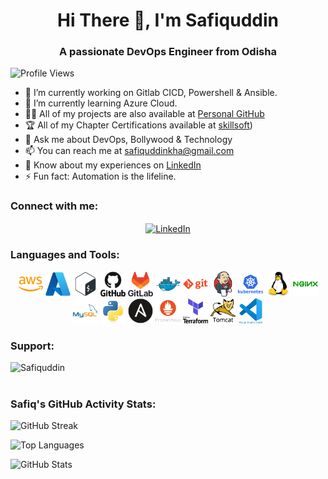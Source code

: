 <h1 align="center">Hi There 👋, I'm Safiquddin </h1>
<h3 align="center">A passionate DevOps Engineer from Odisha</h3>

![Profile Views](https://komarev.com/ghpvc/?username=Safiquddin&label=Profile%20views&color=0e75b6&style=flat)

- 🔭 I’m currently working on Gitlab CICD, Powershell & Ansible.
- 🌱 I’m currently learning Azure Cloud.
- 👨‍💻 All of my projects are also available at [Personal GitHub](https://github.com/Safiqkhan)
- 🏆 All of my Chapter Certifications available at [skillsoft](https://skillsoft.digitalbadges.skillsoft.com/profile/safiquddinkhan920255/wallet))
- 💬 Ask me about DevOps, Bollywood & Technology
- 📫 You can reach me at [safiquddinkha@gmail.com](mailto:safiquddinkha@gmail.com)
- 📄 Know about my experiences on [LinkedIn](https://www.linkedin.com/in/safiqkhan/details/experience/)
- ⚡ Fun fact: Automation is the lifeline.

<h3 align="left">Connect with me:</h3>
<p align="center">
  <a href="https://www.linkedin.com/in/safiqkhan" target="blank">
    <img align="center" src="https://raw.githubusercontent.com/rahuldkjain/github-profile-readme-generator/master/src/images/icons/Social/linked-in-alt.svg" alt="LinkedIn" height="30" width="30" />
  </a>
              
### Languages and Tools:
<p align="center"> 
  <img src="https://raw.githubusercontent.com/devicons/devicon/master/icons/amazonwebservices/amazonwebservices-plain-wordmark.svg" alt="AWS" width="40" height="40">
  <img src="https://raw.githubusercontent.com/devicons/devicon/master/icons/azure/azure-original.svg" alt="Azure" width="40" height="40">
  <img src="https://raw.githubusercontent.com/devicons/devicon/master/icons/bash/bash-original.svg" alt="bash" width="40" height="40" style="max-width: 100%;">
  <img src="https://raw.githubusercontent.com/devicons/devicon/master/icons/github/github-original-wordmark.svg" alt="github" width="40" height="40" style="max-width: 100%;">
  <img src="https://raw.githubusercontent.com/devicons/devicon/master/icons/gitlab/gitlab-original-wordmark.svg" alt="gitlab" width="40" height="40" style="max-width: 100%;">
  <img src="https://raw.githubusercontent.com/devicons/devicon/master/icons/docker/docker-original.svg" alt="docker" width="40" height="40" style="max-width: 100%;">
  <img src="https://raw.githubusercontent.com/devicons/devicon/master/icons/git/git-plain-wordmark.svg" alt="git" width="40" height="40" style="max-width: 100%;">
  <img src="https://raw.githubusercontent.com/devicons/devicon/master/icons/jenkins/jenkins-original.svg" alt="jenkins" width="40" height="40" style="max-width: 100%;">
  <img src="https://raw.githubusercontent.com/devicons/devicon/master/icons/kubernetes/kubernetes-plain-wordmark.svg" alt="kubernetes" width="40" height="40" style="max-width: 100%;">
  <img src="https://raw.githubusercontent.com/devicons/devicon/master/icons/linux/linux-original.svg" alt="linux" width="40" height="40" style="max-width: 100%;">
  <img src="https://raw.githubusercontent.com/devicons/devicon/master/icons/nginx/nginx-original.svg" alt="nginx" width="40" height="40" style="max-width: 100%;">
  <img src="https://raw.githubusercontent.com/devicons/devicon/master/icons/mysql/mysql-original-wordmark.svg" alt="mysql" width="40" height="40" style="max-width: 100%;">
  <img src="https://raw.githubusercontent.com/devicons/devicon/master/icons/python/python-original.svg" alt="python" width="40" height="40" style="max-width: 100%;">
  <img src="https://raw.githubusercontent.com/devicons/devicon/master/icons/ansible/ansible-original.svg" alt="ansible" width="40" height="40" style="max-width: 100%;">
  <img src="https://raw.githubusercontent.com/devicons/devicon/master/icons/prometheus/prometheus-original-wordmark.svg" alt="prometheus" width="40" height="40" style="max-width: 100%;">
  <img src="https://raw.githubusercontent.com/devicons/devicon/master/icons/terraform/terraform-original-wordmark.svg" alt="terraform" width="40" height="40" style="max-width: 100%;">
  <img src="https://raw.githubusercontent.com/devicons/devicon/master/icons/tomcat/tomcat-original-wordmark.svg" alt="tomcat" width="40" height="40" style="max-width: 100%;">
  <img src="https://raw.githubusercontent.com/devicons/devicon/master/icons/vscode/vscode-original-wordmark.svg" alt="vscode" width="40" height="40" style="max-width: 100%;">
</p>
<!-- Add more icons for your languages and tools -->

### Support:
<p><a href="https://www.buymeacoffee.com/Safiquddin"> <img align="left" src="https://cdn.buymeacoffee.com/buttons/v2/default-yellow.png" height="50" width="200" alt="Safiquddin" /></a></p><br><br>

### Safiq's GitHub Activity Stats:
![GitHub Streak](https://github-readme-streak-stats.herokuapp.com/?user=Safiquddin&&theme=tokyonight)

![Top Languages](https://github-readme-stats.vercel.app/api/top-langs?username=Safiquddin&show_icons=true&locale=en&layout=compact)

![GitHub Stats](https://github-readme-stats.vercel.app/api?username=Safiquddin&show_icons=true&locale=en)
